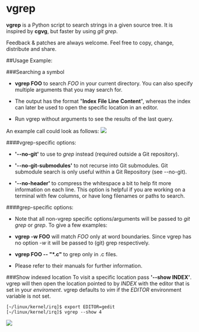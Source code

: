# vgrep

**vgrep** is a Python script to search strings in a given source tree.  It is
inspired by **cgvg**, but faster by using *git grep*.

Feedback & patches are always welcome.  Feel free to copy, change, distribute
and share.

##Usage Example:

###Searching a symbol

- **vgrep FOO** to search *FOO* in your current directory.  You can also specify
  multiple arguments that you may search for.

- The output has the format "**Index** **File** **Line** **Content**", whereas
  the index can later be used to open the specific location in an editor.

- Run vgrep without arguments to see the results of the last query.

An example call could look as follows:
![](https://github.com/vrothberg/vgrep/blob/master/screenshots/grep_example.png)

####vgrep-specific options:

- **'--no-git'** to use to *grep* instead (required outside a Git repository).

- **'--no-git-submodules'** to not recurse into Git submodules. Git submodule
  search is only useful within a Git Repository (see --no-git).

- **'--no-header'** to compress the whitespace a bit to help fit more
  information on each line.  This option is helpful if you are working on a
  terminal with few columns, or have long filenames or paths to search.

####grep-specific options:

- Note that all non-vgrep specific options/arguments will be passed to *git
  grep* or *grep*.  To give a few examples:

 - **vgrep -w FOO** will match *FOO* only at word boundaries.  Since vgrep has
   no option *-w* it will be passed to (git) grep respectively.

 - **vgrep FOO -- "*.c"** to grep only in .c files.

- Please refer to their manuals for further information.

###Show indexed location
To visit a specific location pass **'--show INDEX'**.  vgrep will then open the
location pointed to by *INDEX* with the editor that is set in your *enviroment*.
vgrep defaults to *vim* if the *EDITOR* environment variable is not set.

```
[~/linux/kernel/irq]$ export EDITOR=gedit
[~/linux/kernel/irq]$ vgrep --show 4
```

![](https://github.com/vrothberg/vgrep/blob/master/screenshots/show_example.png)
